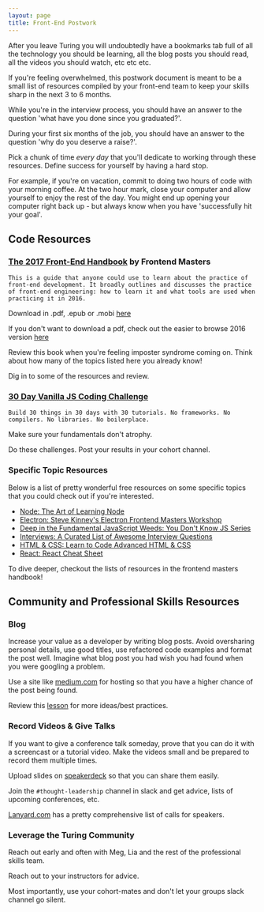 ```yaml
---
layout: page
title: Front-End Postwork
---
```


After you leave Turing you will undoubtedly have a bookmarks tab full of all the technology you should be learning, all the blog posts you should read, all the videos you should watch, etc etc etc.

If you're feeling overwhelmed, this postwork document is meant to be a small list of resources compiled by your front-end team to keep your skills sharp in the next 3 to 6 months.

While you're in the interview process, you should have an answer to the question 'what have you done since you graduated?'.

During your first six months of the job, you should have an answer to the question 'why do you deserve a raise?'.

Pick a chunk of time _every day_ that you'll dedicate to working through these resources. Define success for yourself by having a hard stop.

For example, if you're on vacation, commit to doing two hours of code with your morning coffee. At the two hour mark, close your computer and allow yourself to enjoy the rest of the day. You might end up opening your computer right back up - but always know when you have 'successfully hit your goal'.

## Code Resources

### [The 2017 Front-End Handbook](https://github.com/FrontendMasters/front-end-handbook-2017) by Frontend Masters

```
This is a guide that anyone could use to learn about the practice of front-end development. It broadly outlines and discusses the practice of front-end engineering: how to learn it and what tools are used when practicing it in 2016.
```

Download in .pdf, .epub or .mobi [here](https://www.gitbook.com/book/frontendmasters/front-end-handbook-2017/details)

If you don't want to download a pdf, check out the easier to browse 2016 version [here](https://www.frontendhandbook.com/)

Review this book when you're feeling imposter syndrome coming on. Think about how many of the topics listed here you already know! 

Dig in to some of the resources and review.

### [30 Day Vanilla JS Coding Challenge](https://javascript30.com/)

```
Build 30 things in 30 days with 30 tutorials. No frameworks. No compilers. No libraries. No boilerplace.
```

Make sure your fundamentals don't atrophy.

Do these challenges. Post your results in your cohort channel.

### Specific Topic Resources

Below is a list of pretty wonderful free resources on some specific topics that you could check out if you're interested.

- [Node: The Art of Learning Node](https://github.com/maxogden/art-of-node)
- [Electron: Steve Kinney's Electron Frontend Masters Workshop](https://frontendmasters.com/live-event/electron-live/)
- [Deep in the Fundamental JavaScript Weeds: You Don't Know JS Series](https://github.com/getify/You-Dont-Know-JS)
- [Interviews: A Curated List of Awesome Interview Questions](https://github.com/MaximAbramchuck/awesome-interview-questions)
- [HTML & CSS: Learn to Code Advanced HTML & CSS](http://learn.shayhowe.com/advanced-html-css/)
- [React: React Cheat Sheet](http://reactcheatsheet.com/)

To dive deeper, checkout the lists of resources in the frontend masters handbook!

## Community and Professional Skills Resources

### Blog

Increase your value as a developer by writing blog posts. Avoid oversharing personal details, use good titles, use refactored code examples and format the post well. Imagine what blog post you had wish you had found when you were googling a problem.

Use a site like [medium.com](https://medium.com/) for hosting so that you have a higher chance of the post being found.

Review this [lesson](https://github.com/turingschool/professional_skills/blob/master/module_four/writing_a_blog_post_and_peer_review.md) for more ideas/best practices.

### Record Videos & Give Talks

If you want to give a conference talk someday, prove that you can do it with a screencast or a tutorial video. Make the videos small and be prepared to record them multiple times.

Upload slides on [speakerdeck](https://speakerdeck.com/) so that you can share them easily.

Join the `#thought-leadership` channel in slack and get advice, lists of upcoming conferences, etc.

[Lanyard.com](http://lanyrd.com/calls/) has a pretty comprehensive list of calls for speakers.

### Leverage the Turing Community

Reach out early and often with Meg, Lia and the rest of the professional skills team.

Reach out to your instructors for advice.

Most importantly, use your cohort-mates and don't let your groups slack channel go silent. 